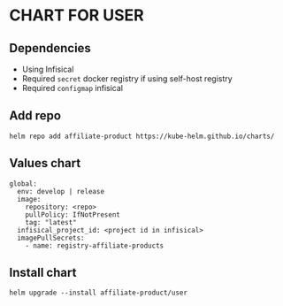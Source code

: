 # CHART FOR USER

## Dependencies
- Using Infisical
- Required `secret` docker registry if using self-host registry
- Required `configmap` infisical

## Add repo
```
helm repo add affiliate-product https://kube-helm.github.io/charts/
```

## Values chart
```
global:
  env: develop | release
  image:
    repository: <repo>
    pullPolicy: IfNotPresent
    tag: "latest"
  infisical_project_id: <project id in infisical>
  imagePullSecrets:
    - name: registry-affiliate-products
```

## Install chart
```
helm upgrade --install affiliate-product/user
```